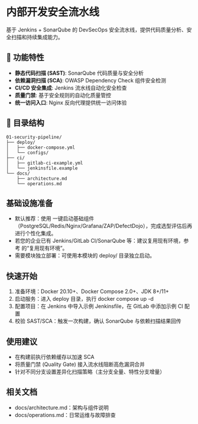 # 内部开发安全流水线

基于 Jenkins + SonarQube 的 DevSecOps 安全流水线，提供代码质量分析、安全扫描和持续集成能力。

## 🚀 功能特性

- **静态代码扫描 (SAST)**: SonarQube 代码质量与安全分析
- **依赖漏洞扫描 (SCA)**: OWASP Dependency Check 组件安全检测  
- **CI/CD 安全集成**: Jenkins 流水线自动化安全检查
- **质量门禁**: 基于安全规则的自动化质量管控
- **统一访问入口**: Nginx 反向代理提供统一访问体验

## 📁 目录结构
```
01-security-pipeline/
├── deploy/
│   ├── docker-compose.yml
│   └── configs/
├── ci/
│   ├── gitlab-ci-example.yml
│   └── jenkinsfile.example
└── docs/
    ├── architecture.md
    └── operations.md
```

## 基础设施准备

- 默认推荐：使用 <mcfolder name="minimal" path="04-shared-resources/infrastructure/docker-compose/minimal"></mcfolder> 一键启动基础组件（PostgreSQL/Redis/Nginx/Grafana/ZAP/DefectDojo），完成选型评估后再进行个性化集成。
- 若您的企业已有 Jenkins/GitLab CI/SonarQube 等：建议复用现有环境，参考 <mcfile name="README.md" path="04-shared-resources/infrastructure/README.md"></mcfile> 的“复用现有环境”。
- 需要模块独立部署：可使用本模块的 deploy/ 目录独立启动。

## 快速开始
1. 准备环境：Docker 20.10+、Docker Compose 2.0+、JDK 8+/11+
2. 启动服务：进入 deploy 目录，执行 docker compose up -d
3. 配置项目：在 Jenkins 中导入示例 Jenkinsfile，在 GitLab 中添加示例 CI 配置
4. 校验 SAST/SCA：触发一次构建，确认 SonarQube 与依赖扫描结果回传

## 使用建议
- 在构建前执行依赖缓存以加速 SCA
- 将质量门禁 (Quality Gate) 接入流水线阻断高危漏洞合并
- 针对不同分支设置差异化扫描策略（主分支全量、特性分支增量）

## 相关文档
- docs/architecture.md：架构与组件说明
- docs/operations.md：日常运维与故障排查